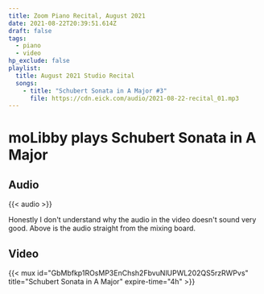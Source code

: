 ```yaml
---
title: Zoom Piano Recital, August 2021
date: 2021-08-22T20:39:51.614Z
draft: false
tags:
  - piano
  - video
hp_exclude: false
playlist:
  title: August 2021 Studio Recital
  songs:
    - title: "Schubert Sonata in A Major #3"
      file: https://cdn.eick.com/audio/2021-08-22-recital_01.mp3
---
```

# moLibby plays Schubert Sonata in A Major
## Audio

{{< audio >}}

<!--more-->

Honestly I don't understand why the audio in the video doesn't sound very good.  Above is the audio straight from the mixing board.

## Video

{{< mux id="GbMbfkp1ROsMP3EnChsh2FbvuNlUPWL202QS5rzRWPvs" title="Schubert Sonata in A Major" expire-time="4h" >}}
